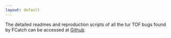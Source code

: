 ```yaml
---
layout: default
---
```



The detailed readmes and reproduction scripts of all the tur TOF bugs found by FCatch can be accessed at [Github](https://github.com/haopeng-liu/TOF-bugs).
